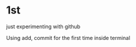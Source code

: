 # 1st
just experimenting with github

<p>
Using add, commit for the first time inside terminal
</p>
